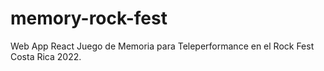 # memory-rock-fest

Web App React Juego de Memoria para Teleperformance en el Rock Fest Costa Rica 2022.